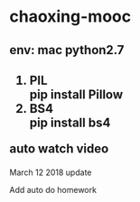 <h1>chaoxing-mooc</h1>

<h2>env: mac python2.7</h2>
<h2>
<ol>
  <div>
    <li>PIL</li><label>pip install Pillow</label>
  </div>
  <div>
    <li>BS4</li><label>pip install bs4</label>
  </div>
</ol> 
<p>auto watch video</p>
</h2>March 12 2018 update</h2>
<p>Add auto do homework</p>
